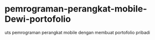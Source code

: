 # pemrograman-perangkat-mobile-Dewi-portofolio
uts pemrograman perangkat mobile dengan membuat portofolio pribadi
